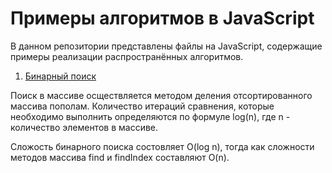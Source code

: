 # Примеры алгоритмов в JavaScript
В данном репозитории представлены файлы на JavaScript, содержащие примеры реализации распространённых алгоритмов.

1. [Бинарный поиск](examples/binarySearch.js)

Поиск в массиве осществляется методом деления отсортированного массива пополам. Количество итераций сравнения, которые необходимо выполнить определяются по формуле log(n), где n - количество элементов в массиве.

Сложость бинарного поиска состовляет O(log n), тогда как сложности методов массива find и findIndex составляют O(n).